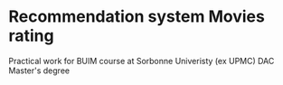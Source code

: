 # Recommendation system Movies rating

Practical work for BUIM course at Sorbonne Univeristy (ex UPMC) DAC Master's degree
